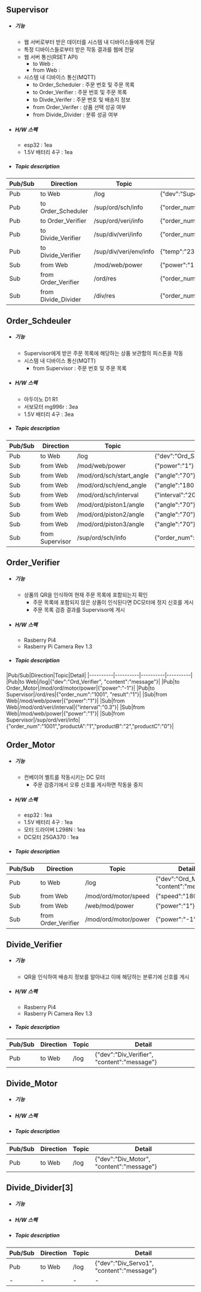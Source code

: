 ## Supervisor

- ##### 기능
	-  웹 서버로부터 받은 데이터를 시스템 내 디바이스들에게 전달
	-  특정 디바이스들로부터 받은 작동 결과를 웹에 전달
	-  웹 서버 통신(RSET API)
		- to Web :
		- from Web :
	-  시스템 내 디바이스 통신(MQTT)
		- to Order_Scheduler : 주문 번호 및 주문 목록
		- to Order_Verifier : 주문 번호 및 주문 목록
		- to Divde_Verifer : 주문 번호 및 배송지 정보
		- from Order_Verifer : 상품 선택 성공 여부
		- from Divide_Divider : 분류 성공 여부


- ##### H/W 스펙
	- esp32 : 1ea
	- 1.5V 배터리 4구  : 1ea


- ##### Topic description
|Pub/Sub|Direction|Topic|Detail|
|----------|----------|----------|----------|
|Pub|to Web|/log|{"dev":"Supervisor", "content":"message"}|
|Pub|to Order_Scheduler|/sup/ord/sch/info|{"order_num":"1001","productA":"1","productB":"2","productC":"0"}|
|Pub|to Order_Verifier|/sup/ord/veri/info|{"order_num":"1001","productA":"1","productB":"2","productC":"0"}|
|Pub|to Divide_Verifier|/sup/div/veri/info|{"order_num":"1001", "address":"1"}|
|Pub|to Divide_Verifier|/sup/div/veri/env/info|{"temp":"23", "humid":"55"}|
|Sub|from Web|/mod/web/power|{"power":"1"}|
|Sub|from Order_Verifier|/ord/res|{"order_num":"1001", "result":"1"}|
|Sub|from Divide_Divider|/div/res|{"order_num":"1001", "result":"1"}|


## Order_Schdeuler

- ##### 기능
	- Supervisor에게 받은 주문 목록에 해당하는 상품 보관함의 피스톤을 작동
	- 시스템 내 디바이스 통신(MQTT)
		- from Supervisor : 주문 번호 및 주문 목록


- ##### H/W 스펙
	- 아두이노 D1 R1
	- 서보모터 mg996r : 3ea
	- 1.5V 배터리 4구 : 3ea


- ##### Topic description
|Pub/Sub|Direction|Topic|Detail|
|----------|----------|----------|----------|
|Pub|to Web|/log|{"dev":"Ord_Scheduler", "content":"message"}|
|Sub|from Web|/mod/web/power|{"power":"1"}|
|Sub|from Web|/mod/ord/sch/start_angle|{"angle":"70"}|
|Sub|from Web|/mod/ord/sch/end_angle|{"angle":"180"}|
|Sub|from Web|/mod/ord/sch/interval|{"interval":"2000"}|
|Sub|from Web|/mod/ord/piston1/angle|{"angle":"70"}|
|Sub|from Web|/mod/ord/piston2/angle|{"angle":"70"}|
|Sub|from Web|/mod/ord/piston3/angle|{"angle":"70"}|
|Sub|from Supervisor|/sup/ord/sch/info|{"order_num":"1001","productA":"1","productB":"2","productC":"0"}|


## Order_Verifier

- ##### 기능
	-  상품의 QR을 인식하여 현재 주문 목록에 포함되는지 확인
		- 주문 목록에 포함되지 않은 상품이 인식된다면 DC모터에 정지 신호를 게시
		- 주문 목록 검증 결과를 Supervisor에 게시


- ##### H/W 스펙
	- Rasberry Pi4
	- Rasberry Pi Camera Rev 1.3


- ##### Topic description
|Pub/Sub|Direction|Topic|Detail|
	|----------|----------|----------|----------|
|Pub|to Web|/log|{"dev":"Ord_Verifier", "content":"message"}|
|Pub|to Order_Motor|/mod/ord/motor/power|{"power":"-1"}|
|Pub|to Supervisor|/ord/res|{"order_num":"1001", "result":"1"}|
|Sub|from Web|/mod/web/power|{"power":"1"}|
|Sub|from Web|/mod/ord/veri/interval|{"interval":"0.3"}|
|Sub|from Web|/mod/web/power|{"power":"1"}|
|Sub|from Supervisor|/sup/ord/veri/info|{"order_num":"1001","productA":"1","productB":"2","productC":"0"}|



## Order_Motor

- ##### 기능
	-  컨베이어 벨트를 작동시키는 DC 모터
		- 주문 검증기에서 오류 신호를 게시하면 작동을 중지

- ##### H/W 스펙
	-  esp32 : 1ea
	-  1.5V 배터리 4구 : 1ea
	-  모터 드라이버 L298N : 1ea
	-  DC모터 25GA370 : 1ea


- ##### Topic description
|Pub/Sub|Direction|Topic|Detail|
|----------|----------|----------|----------|
|Pub|to Web|/log|{"dev":"Ord_Motor", "content":"message"}|
|Sub|from Web|/mod/ord/motor/speed|{"speed":"180"}|
|Sub|from Web|/web/mod/power|{"power":"1"}|
|Sub|from Order_Verifier|/mod/ord/motor/power|{"power":"-1"}|


##  Divide_Verifier

- ##### 기능
	-  QR을 인식하여 배송지 정보를 알아내고 이에 해당하는 분류기에 신호를 게시


- ##### H/W 스펙
	- Rasberry Pi4
	- Rasberry Pi Camera Rev 1.3


- ##### Topic description
|Pub/Sub|Direction|Topic|Detail|
|----------|----------|----------|----------|
|Pub|to Web|/log|{"dev":"Div_Verifier", "content":"message"}|



## Divide_Motor

- ##### 기능


- ##### H/W 스펙


- ##### Topic description
|Pub/Sub|Direction|Topic|Detail|
|----------|----------|----------|----------|
|Pub|to Web|/log|{"dev":"Div_Motor", "content":"message"}|



## Divide_Divider[3]

- ##### 기능


- ##### H/W 스펙


- ##### Topic description
|Pub/Sub|Direction|Topic|Detail|
|----------|----------|----------|----------|
|Pub|to Web|/log|{"dev":"Div_Servo1", "content":"message"}|
|-|-|-|-|


